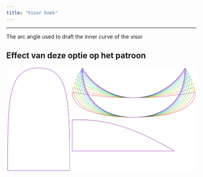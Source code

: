 ```yaml
---
title: "Visor hoek"
---
```


---

The arc angle used to draft the inner curve of the visor

## Effect van deze optie op het patroon

![Deze afbeelding toont het effect van deze optie door meerdere varianten die een andere waarde hebben voor deze optie te vervangen](holmes_visorangle_sample.svg "Effect van deze optie op het patroon")
